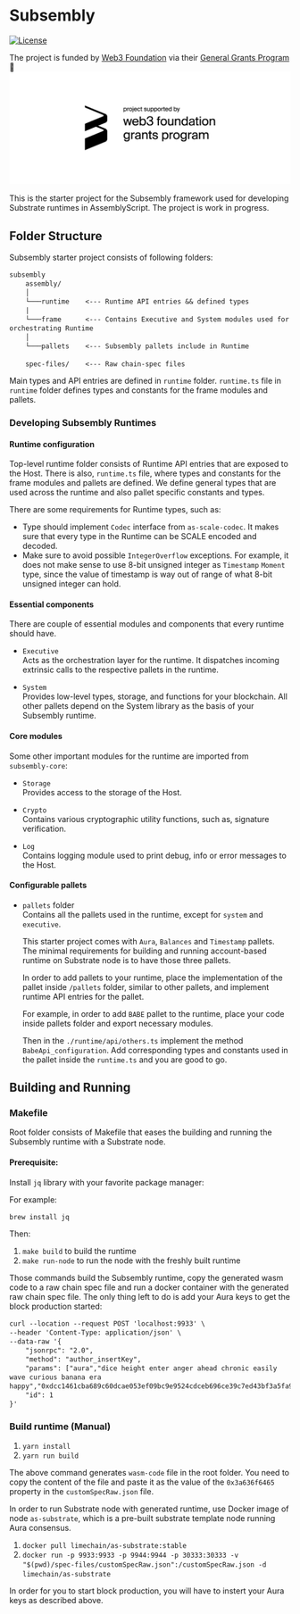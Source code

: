 # Subsembly
[![License](https://img.shields.io/badge/License-Apache%202.0-blue.svg)](https://opensource.org/licenses/Apache-2.0)

The project is funded by [Web3 Foundation](https://web3.foundation/) via their [General Grants Program](https://github.com/w3f/General-Grants-Program) 🙏
![WEB3 Badge](./web3_badge_black.png)

This is the starter project for the Subsembly framework used for developing Substrate runtimes in AssemblyScript. The project is work in progress.

## Folder Structure
Subsembly starter project consists of following folders:
```
subsembly
    assembly/
    │
    └───runtime    <--- Runtime API entries && defined types
    |
    └───frame      <--- Contains Executive and System modules used for orchestrating Runtime
    │
    └───pallets    <--- Subsembly pallets include in Runtime

    spec-files/    <--- Raw chain-spec files
```

Main types and API entries are defined in `runtime` folder. `runtime.ts` file in `runtime` folder defines types and constants for the frame modules and pallets.

### Developing Subsembly Runtimes

#### Runtime configuration

Top-level runtime folder consists of Runtime API entries that are exposed to the Host. There is also, `runtime.ts` file, where types and constants for the frame modules and pallets are defined. We define general types that are used across the runtime and also pallet specific constants and types. 

There are some requirements for Runtime types, such as:

- Type should implement `Codec` interface from `as-scale-codec`. It makes sure that every type in the Runtime can be SCALE encoded and decoded. 
- Make sure to avoid possible `IntegerOverflow` exceptions. For example, it does not make sense to use 8-bit unsigned integer as `Timestamp` `Moment` type, since the value of timestamp is way out of range of what 8-bit unsigned integer can hold.

#### Essential components 

There are couple of essential modules and components that every runtime should have. 

- `Executive`  
    Acts as the orchestration layer for the runtime.
    It dispatches incoming extrinsic calls to the respective pallets in the runtime.

- `System`  
    Provides low-level types, storage, and functions for your blockchain. 
    All other pallets depend on the System library as the basis of your Subsembly runtime.

#### Core modules
Some other important modules for the runtime are imported from `subsembly-core`:  

- `Storage`  
    Provides access to the storage of the Host.

- `Crypto`  
    Contains various cryptographic utility functions, such as, signature verification.

- `Log`  
    Contains logging module used to print debug, info or error messages to the Host. 


#### Configurable pallets

- `pallets` folder  
    Contains all the pallets used in the runtime, except for `system` and `executive`. 

    This starter project comes with `Aura`, `Balances` and `Timestamp` pallets. The minimal requirements for building and running account-based runtime on Substrate node is to have those three pallets.

    In order to add pallets to your runtime, place the implementation of the pallet inside `/pallets` folder, similar to other pallets, and implement runtime API entries for the pallet.

    For example, in order to add `BABE` pallet to the runtime, place your code inside pallets folder and export necessary modules.

    Then in the `./runtime/api/others.ts` implement the method `BabeApi_configuration`. Add corresponding types and constants used in the pallet inside the `runtime.ts` and you are good to go.

## Building and Running
### Makefile

Root folder consists of Makefile that eases the building and running the Subsembly runtime with a Substrate node.

#### Prerequisite:  
Install `jq` library with your favorite package manager:

For example:
```
brew install jq
```
Then: 

1. `make build` to build the runtime
2. `make run-node` to run the node with the freshly built runtime

Those commands build the Subsembly runtime, copy the generated wasm code to a raw chain spec file and run a docker container with the generated raw chain spec file.
The only thing left to do is add your Aura keys to get the block production started:

```
curl --location --request POST 'localhost:9933' \
--header 'Content-Type: application/json' \
--data-raw '{
    "jsonrpc": "2.0",
    "method": "author_insertKey",
    "params": ["aura","dice height enter anger ahead chronic easily wave curious banana era happy","0xdcc1461cba689c60dcae053ef09bc9e9524cdceb696ce39c7ed43bf3a5fa9659"],
    "id": 1
}'
```

### Build runtime (Manual)

1. `yarn install`
2. `yarn run build`

The above command generates `wasm-code` file in the root folder. You need to copy the content of the file and paste it as the value of the `0x3a636f6465` property in the `customSpecRaw.json` file.

In order to run Substrate node with generated runtime, use Docker image of node `as-substrate`, which is a pre-built substrate template node running Aura consensus.

1. `docker pull limechain/as-substrate:stable`
2. `docker run -p 9933:9933 -p 9944:9944 -p 30333:30333 -v "$(pwd)/spec-files/customSpecRaw.json":/customSpecRaw.json -d limechain/as-substrate`

In order for you to start block production, you will have to instert your Aura keys as described above.

